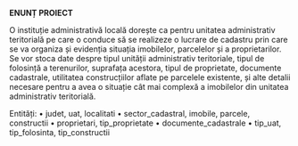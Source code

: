 **ENUNȚ PROIECT**

O instituție administrativă locală dorește ca pentru unitatea administrativ teritorială pe care o conduce să se realizeze o lucrare de cadastru prin care se va organiza și evidenția situația imobilelor, parcelelor și a proprietarilor. Se vor stoca date despre tipul unității administrativ teritoriale, tipul de folosință a terenurilor, suprafața acestora, tipul de proprietate, documente cadastrale, utilitatea construcțiilor aflate pe parcelele existente, și alte detalii necesare pentru a avea o situație cât mai complexă a imobilelor din unitatea administrativ teritorială.

Entități:
•	judet, uat, localitati
•	sector_cadastral, imobile, parcele, constructii
•	proprietari, tip_proprietate
•	documente_cadastrale
•	tip_uat, tip_folosinta, tip_constructii
